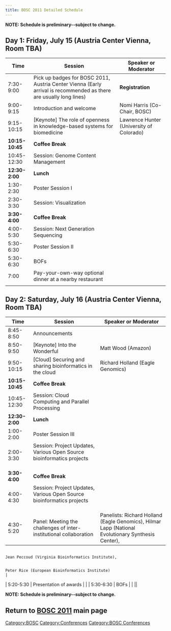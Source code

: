 ```yaml
---
title: BOSC 2011 Detailed Schedule
---
```


**NOTE: Schedule is preliminary--subject to change.**

Day 1: Friday, July 15 (Austria Center Vienna, Room TBA)
--------------------------------------------------------

| Time            | Session                                                                                                            | Speaker or Moderator                     |
|-----------------|--------------------------------------------------------------------------------------------------------------------|------------------------------------------|
| 7:30-9:00       | Pick up badges for BOSC 2011, Austria Center Vienna (Early arrival is recommended as there are usually long lines) | **Registration**                         |
| 9:00-9:15       | Introduction and welcome                                                                                           | Nomi Harris (Co-Chair, BOSC)             |
| 9:15-10:15      | \[Keynote\] The role of openness in knowledge-based systems for biomedicine                                        | Lawrence Hunter (University of Colorado) |
| **10:15-10:45** | **Coffee Break**                                                                                                   |                                          |
| 10:45-12:30     | Session: Genome Content Management                                                                                 |                                          |
| **12:30-2:00**  | **Lunch**                                                                                                          |                                          |
| 1:30-2:30       | Poster Session I                                                                                                   |                                          |
| 2:30-3:30       | Session: Visualization                                                                                             |                                          |
| **3:30-4:00**   | **Coffee Break**                                                                                                   |                                          |
| 4:00-5:30       | Session: Next Generation Sequencing                                                                                |                                          |
| 5:30-6:30       | Poster Session II                                                                                                  |                                          |
| 5:30-6:30       | BOFs                                                                                                               |                                          |
| 7:00            | Pay-your-own-way optional dinner at a nearby restaurant                                                            |                                          |
||

Day 2: Saturday, July 16 (Austria Center Vienna, Room TBA)
----------------------------------------------------------

| Time            | Session                                                                       | Speaker or Moderator                                                                               |
|-----------------|-------------------------------------------------------------------------------|----------------------------------------------------------------------------------------------------|
| 8:45-8:50       | Announcements                                                                 |                                                                                                    |
| 8:50-9:50       | \[Keynote\] Into the Wonderful                                                | Matt Wood (Amazon)                                                                                 |
| 9:50-10:15      | \[Cloud\] Securing and sharing bioinformatics in the cloud                    | Richard Holland (Eagle Genomics)                                                                   |
| **10:15-10:45** | **Coffee Break**                                                              |                                                                                                    |
| 10:45-12:30     | Session: Cloud Computing and Parallel Processing                              |                                                                                                    |
| **12:30-2:00**  | **Lunch**                                                                     |                                                                                                    |
| 1:00-2:00       | Poster Session III                                                            |                                                                                                    |
| 2:00-3:30       | Session: Project Updates, Various Open Source bioinformatics projects         |                                                                                                    |
| **3:30-4:00**   | **Coffee Break**                                                              |                                                                                                    |
| 4:00-4:30       | Session: Project Updates, Various Open Source bioinformatics projects         |                                                                                                    |
| 4:30-5:20       | Panel: Meeting the challenges of inter-institutional collaboration            | Panelists: Richard Holland (Eagle Genomics), Hilmar Lapp (National Evolutionary Synthesis Center), 
                                                                                                                                                                                                       
                                                                                                   Jean Peccoud (Virginia Bioinformatics Institute),                                                   
                                                                                                                                                                                                       
                                                                                                   Peter Rice (European Bioinformatics Institute)                                                      |
| 5:20-5:30       | Presentation of awards                                                        |                                                                                                    |
| 5:30-6:30       | BOFs                                                                          |                                                                                                    |
||

**NOTE: Schedule is preliminary--subject to change.**

Return to **[ BOSC 2011](BOSC_2011 "wikilink")** main page
----------------------------------------------------------

<Category:BOSC> <Category:Conferences> [Category:BOSC
Conferences](Category:BOSC_Conferences "wikilink")
